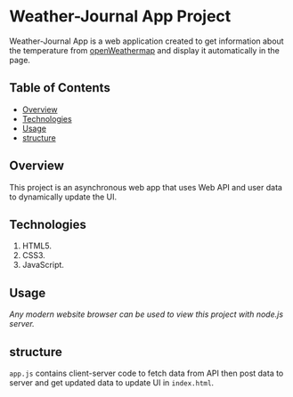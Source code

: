 # Weather-Journal App Project
Weather-Journal App is a web application created to get information about the temperature from [openWeathermap](https://https://openweathermap.org/) and display it automatically in the page.

## Table of Contents
* [Overview](#Overview)
* [Technologies](#technologies)
* [Usage](#usage)
* [structure](#structure)


## Overview
This project is an asynchronous web app that uses Web API and user data to dynamically update the UI. 

## Technologies
1. HTML5.
2. CSS3.
3. JavaScript.



## Usage
_Any modern website browser can be used to view this project with node.js server._

## structure
`app.js` contains client-server code to fetch data from API then post data to server and get updated data to update UI in `index.html`.



